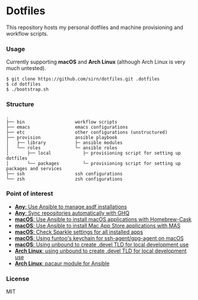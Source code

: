 # Dotfiles

This repository hosts my personal dotfiles and machine provisioning and workflow scripts.

### Usage

Currently supporting **macOS** and **Arch Linux** (although Arch Linux is very much untested).

```
$ git clone https://github.com/sirn/dotfiles.git .dotfiles
$ cd dotfiles
$ ./bootstrap.sh
```

### Structure

```
.
├── bin                   workflow scripts
├── emacs                 emacs configurations
├── etc                   other configurations (unstructured)
├── provision             ansible playbook
│   ├── library           ├─ ansible modules
│   └── roles             └─ ansible roles
│       ├── local            ├─ provisioning script for setting up dotfiles
│       └── packages         └─ provisioning script for setting up packages and services
├── ssh                   ssh configurations
└── zsh                   zsh configurations
```

### Point of interest

* [**Any**: Use Ansible to manage asdf installations](provision/roles/packages/tasks/lang/)
* [**Any**: Sync repositories automatically with GHQ](bin/ghq-sync)
* [**macOS**: Use Ansible to install macOS applications with Homebrew-Cask](provision/roles/packages/tasks/packages/darwin/cask.yml)
* [**macOS**: Use Ansible to install Mac App Store applications with MAS](provision/roles/packages/tasks/packages/darwin/mas.yml)
* [**macOS**: Check Sparkle settings for all installed apps](bin/check-sparkle)
* [**macOS**: Using funtoo's keychain for ssh-agent/gpg-agent on macOS](provision/roles/packages/tasks/services/darwin/env.yml)
* [**macOS**: Using unbound to create .devel TLD for local development use](provision/roles/packages/tasks/services/darwin/unbound.yml)
* [**Arch Linux**: using unbound to create .devel TLD for local development use](provision/roles/packages/tasks/services/archlinux/unbound.yml)
* [**Arch Linux**: pacaur module for Ansible](provision/library/pacaur.py)

### License

MIT

